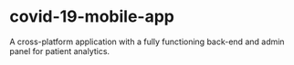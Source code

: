 # covid-19-mobile-app
A cross-platform application with a fully functioning back-end and admin panel for patient analytics.
